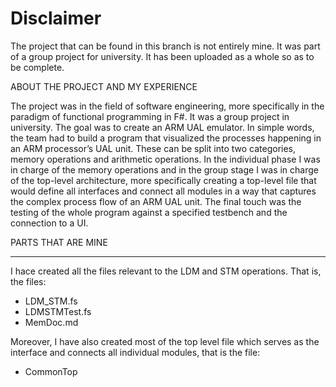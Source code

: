 # Disclaimer

The project that can be found in this branch is not entirely mine. It was part of a group project for university.
It has been uploaded as a whole so as to be complete.

ABOUT THE PROJECT AND MY EXPERIENCE

The project was in the field of software engineering, more specifically in the paradigm of functional programming in F#. It was a group project in university. The goal was to create an ARM UAL emulator. In simple words, the team had to build a program that visualized the processes happening in an ARM processor’s UAL unit. These can be split into two categories, memory operations and arithmetic operations. In the individual phase I was in charge of the memory operations and in the group stage I was in charge of the top-level architecture, more specifically creating a top-level file that would define all interfaces and connect all modules in a way that captures the complex process flow of an ARM UAL unit. The final touch was the testing of the whole program against a specified testbench and the connection to a UI. 



PARTS THAT ARE MINE
___________________

I hace created all the files relevant to the LDM and STM operations. That is, the files:

- LDM_STM.fs
- LDMSTMTest.fs
- MemDoc.md

Moreover, I have also created most of the top level file which serves as the interface and connects all individual modules,
that is the file:
- CommonTop




